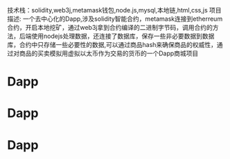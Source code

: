 技术栈：solidity,web3j,metamask钱包,node.js,mysql,本地链,html,css,js
项目描述:
        一个去中心化的Dapp,涉及solidity智能合约，metamask连接到etherreum合约，开启本地挖矿，通过web3j拿到合约编译的二进制字节码，调用合约的方法，后端使用nodejs处理数据，还连接了数据库，保存一些非必要数据到数据库，合约中只存储一些必要性的数据,可以通过商品hash来确保商品的权威性，通过对商品的买卖模拟用虚拟以太币作为交易的货币的一个Dapp商城项目

# Dapp
# Dapp
# Dapp
